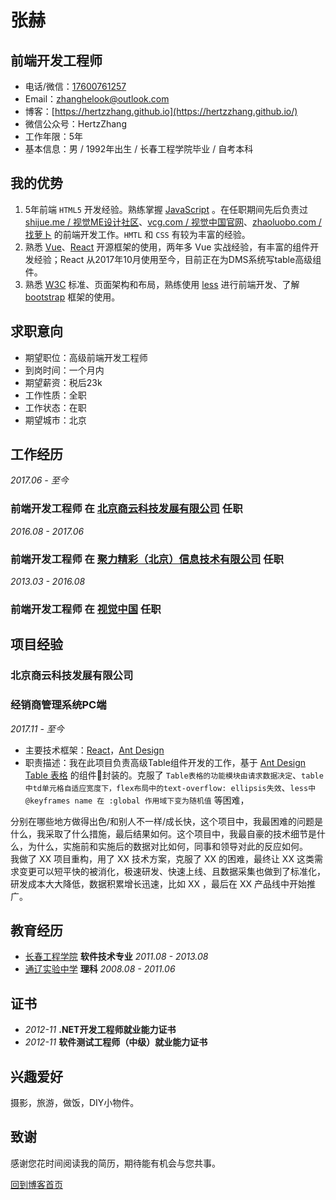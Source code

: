 张赫
=============  
前端开发工程师  
-------------  
- 电话/微信：[17600761257](tel://17600761257)
- Email：<zhanghelook@outlook.com>
- 博客：[https://hertzzhang.github.io](https://hertzzhang.github.io/)
- 微信公众号：HertzZhang
- 工作年限：5年
- 基本信息：男 / 1992年出生 / 长春工程学院毕业 / 自考本科

我的优势
-------
1. 5年前端 `HTML5` 开发经验。熟练掌握 [JavaScript](http://developer.mozilla.org/en/JavaScript) 。在任职期间先后负责过 [shijue.me / 视觉ME设计社区](http://shijue.me/)、[vcg.com / 视觉中国官网](https://www.vcg.com/)、[zhaoluobo.com / 找萝卜](http://zhaoluobo.com/) 的前端开发工作。`HMTL` 和 `CSS` 有较为丰富的经验。
2. 熟悉 [Vue](https://vuejs.org/)、[React](https://reactjs.org/) 开源框架的使用，两年多 Vue 实战经验，有丰富的组件开发经验；React 从2017年10月使用至今，目前正在为DMS系统写table高级组件。
3. 熟悉 [W3C](https://www.w3.org/) 标准、页面架构和布局，熟练使用 [less](http://lesscss.org/) 进行前端开发、了解 [bootstrap](https://getbootstrap.com/) 框架的使用。

求职意向
-------
- 期望职位：高级前端开发工程师
- 到岗时间：一个月内
- 期望薪资：税后23k
- 工作性质：全职
- 工作状态：在职
- 期望城市：北京

工作经历
-------
*2017.06 - 至今*
### **前端开发工程师** 在 [北京商云科技发展有限公司](http://bizsaas.cn) 任职
<!-- 1. 开发店内点餐系统 - 移动微信端；
2. 开发店内点餐系统 - 商户移动端；
3. 开发圈子移动社区；
4. 开发微商城简版移动端；
5. 开发经销商管理系统PC端；
6. 优化网站性能，迭代版本； -->

*2016.08 - 2017.06*
### **前端开发工程师** 在 [聚力精彩（北京）信息技术有限公司](http://www.zhaoluobo.com/) 任职
<!-- 1. 开发 [zhaoluobo.com | 找萝卜](http://zhaoluobo.com/) 网站新功能；
2. 从零开发 [yipin360 | 易聘360](http://yipin360.com/) 网站；
3. 优化网站性能，修复网站bug； -->

*2013.03 - 2016.08*
### **前端开发工程师** 在 [视觉中国](https://www.vcg.com/) 任职
<!-- 1. 是经理的得力助手，独自完成 [社区](http://shijue.me/) 所有前端工作，如社区网站的大赛专题、网站维护和新功能页面的开发。
2. 开发 [vcg.com | 视觉中国官网](https://www.vcg.com/) 的新版本；
3. 优化网站性能，修复网站bug； -->

项目经验
-------
### **北京商云科技发展有限公司**
### 经销商管理系统PC端
*2017.11 - 至今*
- 主要技术框架：[React](https://reactjs.org/)，[Ant Design](https://ant.design/index-cn)
- 职责描述：我在此项目负责高级Table组件开发的工作，基于 [Ant Design Table 表格](https://ant.design/components/table-cn/) 的组件封装的。克服了 `Table表格的功能模块由请求数据决定`、`table中td单元格自适应宽度下，flex布局中的text-overflow: ellipsis失效`、`less中 @keyframes name 在 :global 作用域下变为随机值` 等困难，






分别在哪些地方做得出色/和别人不一样/成长快，这个项目中，我最困难的问题是什么，我采取了什么措施，最后结果如何。这个项目中，我最自豪的技术细节是什么，为什么，实施前和实施后的数据对比如何，同事和领导对此的反应如何。  
我做了 XX 项目重构，用了 XX 技术方案，克服了 XX 的困难，最终让 XX 这类需求变更可以短平快的被消化，极速研发、快速上线、且数据采集也做到了标准化，研发成本大大降低，数据积累增长迅速，比如 XX ，最后在 XX 产品线中开始推广。

教育经历
-------
* [长春工程学院](http://www.ccit.edu.cn/) **软件技术专业** *2011.08 - 2013.08*
* [通辽实验中学](http://www.nmtlsy.com/) **理科** *2008.08 - 2011.06*

证书
---
* *2012-11* **.NET开发工程师就业能力证书**
* *2012-11* **软件测试工程师（中级）就业能力证书**

兴趣爱好
-------
摄影，旅游，做饭，DIY小物件。

致谢
-------
感谢您花时间阅读我的简历，期待能有机会与您共事。

[回到博客首页](https://hertzzhang.github.io/)